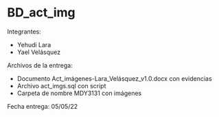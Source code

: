 # BD_act_img

Integrantes:
- Yehudi Lara
- Yael Velásquez

Archivos de la entrega:
- Documento Act_imágenes-Lara_Velásquez_v1.0.docx con evidencias
- Archivo act_imgs.sql con script
- Carpeta de nombre MDY3131 con imágenes 

Fecha entrega: 05/05/22
